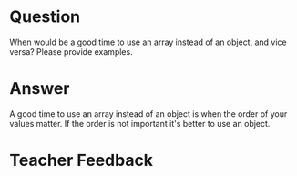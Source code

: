 # Question
When would be a good time to use an array instead of an object, and vice versa? Please provide examples.

# Answer
A good time to use an array instead of an object is when the order of your values matter. If the order is not important it's better to use an object.

# Teacher Feedback